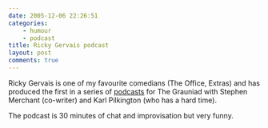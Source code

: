 ```yaml
---
date: 2005-12-06 22:26:51
categories:
    - humour
    - podcast
title: Ricky Gervais podcast
layout: post
comments: true
---
```

Ricky Gervais is one of my favourite comedians (The Office, Extras) and
has produced the first in a series of
[podcasts](http://www.guardian.co.uk/rickygervais) for The Grauniad with
Stephen Merchant (co-writer) and Karl Pilkington (who has a hard time).

The podcast is 30 minutes of chat and improvisation but very funny.
